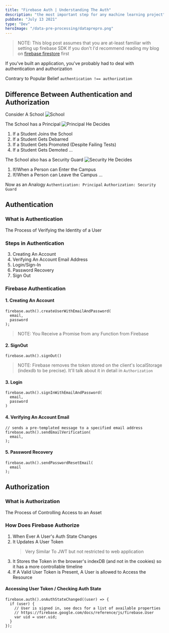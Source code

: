 ```yaml
---
title: "Firebase Auth | Understanding The Auth"
description: "the most important step for any machine learning project"
pubDate: "July 13 2021"
type: "Dev"
heroImage: "/data-pre-processing/dataprepro.png"
---
```


> NOTE: This blog post assumes that you are at-least familiar with setting up firebase SDK
> If you don't I'd recommend reading my blog on [firebase firestore](https://dev.to/lucidmach/the-20-firebase-that-ll-do-80-of-the-task-a-firestore-cheatsheet-304p) first

If you've built an application, you've probably had to deal with authentication and authorization

Contrary to Popular Belief
`authentication !== authorization`

## Difference Between Authentication and Authorization

Consider A School
![School](http://www.pngall.com/wp-content/uploads/2018/04/School-PNG-Pic.png)

The School has a Principal
![Principal](https://image.flaticon.com/icons/png/512/1999/1999321.png)
He Decides

1. If a Student Joins the School
2. If a Student Gets Debarred
3. If a Student Gets Promoted (Despite Failing Tests)
4. If a Student Gets Demoted
   ...

The School also has a Security Guard
![Security](https://image.flaticon.com/icons/png/512/2124/2124268.png)
He Decides

1. If/When a Person can Enter the Campus
2. If/When a Person can Leave the Campus
   ...

Now as an Analogy
`Authentication: Principal`
`Authorization: Security Guard`

## Authentication

### What is Authentication

The Process of Verifying the Identity of a User

### Steps in Authentication

3. Creating An Account
4. Verifying An Account Email Address
5. Login/Sign-In
6. Password Recovery
7. Sign Out

### Firebase Authentication

#### 1. Creating An Account

```
firebase.auth().createUserWithEmailAndPassword(
  email,
  password
);
```

> NOTE: You Receive a Promise from any Function from Firebase

#### 2. SignOut

```
firebase.auth().signOut()
```

> NOTE: Firebase removes the token stored on the client's localStorage (indexdb to be precise). It'll talk about it in detail in `Authorization`

#### 3. Login

```
firebase.auth().signInWithEmailAndPassword(
  email,
  password
)
```

#### 4. Verifying An Account Email

```
// sends a pre-templated message to a specified email address
firebase.auth().sendEmailVerification(
  email,
);
```

#### 5. Password Recovery

```
firebase.auth().sendPasswordResetEmail(
  email
);
```

## Authorization

### What is Authorization

The Process of Controlling Access to an Asset

### How Does Firebase Authorize

1. When Ever A User's Auth State Changes
1. It Updates A User Token
   > Very Similar To JWT but not restricted to web application
1. It Stores the Token in the browser's indexDB (and not in the cookies) so it has a more controllable timeline
1. If A Valid User Token is Present, A User is allowed to Access the Resource

#### Accessing User Token / Checking Auth State

```
firebase.auth().onAuthStateChanged((user) => {
  if (user) {
    // User is signed in, see docs for a list of available properties
    // https://firebase.google.com/docs/reference/js/firebase.User
    var uid = user.uid;
  }
});
```
